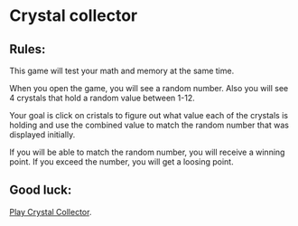 # Crystal collector

## Rules:

This game will test your math and memory at the same time.

When you open the game, you will see a random number. Also you will see 4 crystals that hold a random value between 1-12.

Your goal is click on cristals to figure out what value each of the crystals is holding and use the combined value to match the random number that was displayed initially.

If you will be able to match the random number, you will receive a winning point. If you exceed the number, you will get a loosing point.

## Good luck:


[Play Crystal Collector](https://alexmukha.github.io/CrystalCollector/).

